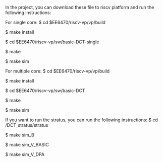 In the project, you can download these file to riscv platform and run the following instructions:

For single core:
  $ cd $EE6470/riscv-vp/vp/build

  $ make install

  $ cd $EE6470/riscv-vp/sw/basic-DCT-single

  $ make

  $ make sim
  
For multiple core:
  $ cd $EE6470/riscv-vp/vp/build

  $ make install

  $ cd $EE6470/riscv-vp/sw/basic-DCT

  $ make

  $ make sim
  
If you want to run the stratus, you can run the following instructions:
  $ cd /DCT_stratus/stratus
  
  $ make sim_B
  
  $ make sim_V_BASIC
  
  $ make sim_V_DPA
